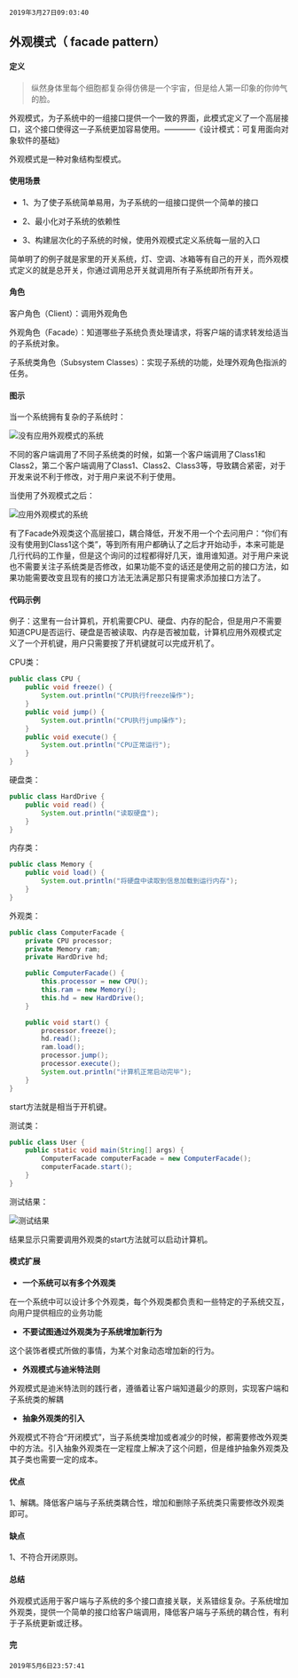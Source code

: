 `2019年3月27日09:03:40`

## 外观模式（ facade pattern）

#### 定义

>纵然身体里每个细胞都复杂得仿佛是一个宇宙，但是给人第一印象的你帅气的脸。

外观模式，为子系统中的一组接口提供一个一致的界面，此模式定义了一个高层接口，这个接口使得这一子系统更加容易使用。————《设计模式：可复用面向对象软件的基础》

外观模式是一种对象结构型模式。

#### 使用场景

- 1、为了使子系统简单易用，为子系统的一组接口提供一个简单的接口

- 2、最小化对子系统的依赖性

- 3、构建层次化的子系统的时候，使用外观模式定义系统每一层的入口

简单明了的例子就是家里的开关系统，灯、空调、冰箱等有自己的开关，而外观模式定义的就是总开关，你通过调用总开关就调用所有子系统即所有开关。

#### 角色

客户角色（Client）：调用外观角色

外观角色（Facade）：知道哪些子系统负责处理请求，将客户端的请求转发给适当的子系统对象。

子系统类角色（Subsystem Classes）：实现子系统的功能，处理外观角色指派的任务。

#### 图示

当一个系统拥有复杂的子系统时：

![没有应用外观模式的系统](https://images.cnblogs.com/cnblogs_com/mingmingcome/1618392/o_facade-without-facade.jpg)

不同的客户端调用了不同子系统类的时候，如第一个客户端调用了Class1和Class2，第二个客户端调用了Class1、Class2、Class3等，导致耦合紧密，对于开发来说不利于修改，对于用户来说不利于使用。

当使用了外观模式之后：

![应用外观模式的系统](https://images.cnblogs.com/cnblogs_com/mingmingcome/1618392/o_facade-with-facade.jpg)

有了Facade外观类这个高层接口，耦合降低，开发不用一个个去问用户：“你们有没有使用到Class1这个类”，等到所有用户都确认了之后才开始动手，本来可能是几行代码的工作量，但是这个询问的过程都得好几天，谁用谁知道。对于用户来说也不需要关注子系统类是否修改，如果功能不变的话还是使用之前的接口方法，如果功能需要改变且现有的接口方法无法满足那只有提需求添加接口方法了。

#### 代码示例

例子：这里有一台计算机，开机需要CPU、硬盘、内存的配合，但是用户不需要知道CPU是否运行、硬盘是否被读取、内存是否被加载，计算机应用外观模式定义了一个开机键，用户只需要按了开机键就可以完成开机了。

CPU类：

``` java
public class CPU {
    public void freeze() {
        System.out.println("CPU执行freeze操作");
    }
    public void jump() {
        System.out.println("CPU执行jump操作");
    }
    public void execute() {
        System.out.println("CPU正常运行");
    }
}
```

硬盘类：

``` java
public class HardDrive {
    public void read() {
        System.out.println("读取硬盘");
    }
}
```

内存类：

``` java
public class Memory {
    public void load() {
        System.out.println("将硬盘中读取到信息加载到运行内存");
    }
}
```

外观类：

``` java
public class ComputerFacade {
    private CPU processor;
    private Memory ram;
    private HardDrive hd;

    public ComputerFacade() {
        this.processor = new CPU();
        this.ram = new Memory();
        this.hd = new HardDrive();
    }

    public void start() {
        processor.freeze();
        hd.read();
        ram.load();
        processor.jump();
        processor.execute();
        System.out.println("计算机正常启动完毕");
    }
}
```

start方法就是相当于开机键。

测试类：

``` java
public class User {
    public static void main(String[] args) {
        ComputerFacade computerFacade = new ComputerFacade();
        computerFacade.start();
    }
}
```

测试结果：

![测试结果](https://images.cnblogs.com/cnblogs_com/mingmingcome/1618392/o_facade-example-result.png)

结果显示只需要调用外观类的start方法就可以启动计算机。

#### 模式扩展

- <b>一个系统可以有多个外观类</b>

在一个系统中可以设计多个外观类，每个外观类都负责和一些特定的子系统交互，向用户提供相应的业务功能

- <b>不要试图通过外观类为子系统增加新行为</b>

这个装饰者模式所做的事情，为某个对象动态增加新的行为。

- <b>外观模式与迪米特法则</b>

外观模式是迪米特法则的践行者，遵循着让客户端知道最少的原则，实现客户端和子系统类的解耦

- <b>抽象外观类的引入</b>

外观模式不符合“开闭模式”，当子系统类增加或者减少的时候，都需要修改外观类中的方法。引入抽象外观类在一定程度上解决了这个问题，但是维护抽象外观类及其子类也需要一定的成本。


#### 优点

1、解耦。降低客户端与子系统类耦合性，增加和删除子系统类只需要修改外观类即可。

#### 缺点

1、不符合开闭原则。

#### 总结

外观模式适用于客户端与子系统的多个接口直接关联，关系错综复杂。子系统增加外观类，提供一个简单的接口给客户端调用，降低客户端与子系统的耦合性，有利于子系统更新或迁移。

#### 完

`2019年5月6日23:57:41`